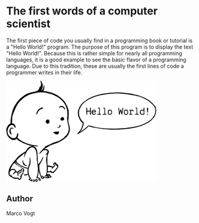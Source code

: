 <!-- BEGIN TITLE -->
# The first words of a computer scientist
<!-- END TITLE -->

<!-- BEGIN BODY -->
The first piece of code you usually find in a programming book or tutorial is a "Hello World!" program. The purpose of this program is to display the text "Hello World!". Because this is rather simple for nearly all programming languages, it is a good example to see the basic flavor of a programming language. Due to this tradition, these are usually the first lines of code a programmer writes in their life.
<!-- END BODY -->


<img src="../images/image-050-hello-world.svg" width="400">


## Author
<!-- BEGIN AUTHOR -->
Marco Vogt
<!-- END AUTHOR -->
